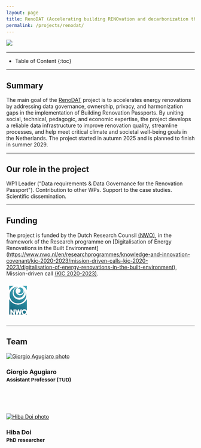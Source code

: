 ```yaml
---
layout: page
title: RenoDAT (Accelerating building RENOvation and decarbonization through DATa integration)
permalink: /projects/renodat/
---
```


<div class="row">
  <div class="col-sm-8 col-xs-8"><img class="img-responsive" src="{{ "img/cover.jpg" }}"></div>
</div>

- - -

* Table of Content
{:toc}

- - -
## Summary

The main goal of the [RenoDAT](https://doi.org/10.61686/XQBEG97133 ) project is to accelerates energy renovations by addressing data governance, ownership, privacy, and harmonization gaps in the implementation of Building Renovation Passports. By uniting social, technical, pedagogic, and economic expertise, the project develops a reliable data infrastructure to improve renovation quality, streamline processes, and help meet critical climate and societal well-being goals in the Netherlands.
The project started in autumn 2025 and is planned to finish in summer 2029.

- - -
## Our role in the project

WP1 Leader (“Data requirements & Data Governance for the Renovation Passport"). Contribution to other WPs. Support to the case studies. Scientific dissemination.

- - -
## Funding

The project is funded by the Dutch Research Counsil [(NWO)](https://www.nwo.nl/en), in the framework of the Research programme on [Digitalisation of Energy Renovations in the Built Environment] (https://www.nwo.nl/en/researchprogrammes/knowledge-and-innovation-covenant/kic-2020-2023/mission-driven-calls-kic-2020-2023/digitalisation-of-energy-renovations-in-the-built-environment), Mission-driven call [(KIC 2020-2023)](https://www.nwo.nl/en/researchprogrammes/knowledge-and-innovation-covenant/kic-2020-2023/mission-driven-calls-kic-2020-2023).

<div class="row">
<div style="padding:5px" class="col-md-10 col-sm-10 col-xs-10"><img src="img/nwo_logo.jpg" alt="Funding agencies" ></div>
</div>

- - -

## Team

<div class="row">

  <div class="col-md-4 col-sm-4 col-xs-8 col-xs-offset-2 col-sm-offset-0 col-md-offset-0">
      <a href="https://3d.bk.tudelft.nl/gagugiaro"><img class="img-circle img-responsive" src="{{ site.baseurl }}/img/staff/giorgio.jpg" alt="Giorgio Agugiaro photo" /></a>
    <h3>Giorgio Agugiaro<br /><small>Assistant Professor (TUD)</small></h3>
    <p>
        <a href="https://3d.bk.tudelft.nl/gagugiaro"><i class="fas fa-home"></i></a>
        <a href="mailto:g.agugiaro@tudelft.nl"><i class="fas fa-envelope"></i></a><br/>
        <br/>
        <br/>
    </p>
  </div>

  <div class="col-md-4 col-sm-4 col-xs-8 col-xs-offset-2 col-sm-offset-0 col-md-offset-0">
      <a href="https://3d.bk.tudelft.nl/hiba"><img class="img-circle img-responsive" src="{{ site.baseurl }}/img/staff/hiba.jpeg" alt="Hiba Doi photo" /></a>
    <h3>Hiba Doi<br /><small>PhD researcher</small></h3>
    <p>
        <a href="https://3d.bk.tudelft.nl/hiba/"><i class="fas fa-home"></i></a>
        <a href="mailto:h.d.doi@tudelft.nl"><i class="fas fa-envelope"></i></a><br/>
        <br/>
        <br/>
    </p>
  </div>

</div>  
  
